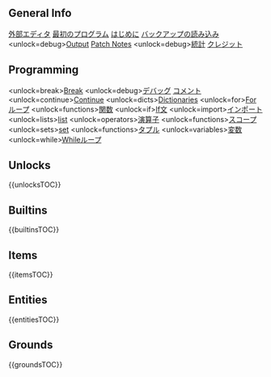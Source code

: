## General Info
[外部エディタ](docs/external_editor.md)      [最初のプログラム](docs/first_program.md)      [はじめに](docs/getting_started.md)      [バックアップの読み込み](docs/backup.md)      <unlock=debug>[Output](docs/output.md)      </unlock>[Patch Notes](docs/patchnotes.md)      <unlock=debug>[統計](docs/stats.md)      </unlock>      [クレジット](docs/credits.md)

## Programming
<unlock=break>[Break](docs/scripting/break.md)      </unlock><unlock=debug>[デバッグ](docs/scripting/debug.md)      </unlock>[コメント](docs/scripting/comments.md)      <unlock=continue>[Continue](docs/scripting/continue.md)      </unlock><unlock=dicts>[Dictionaries](docs/scripting/dicts.md)      </unlock><unlock=for>[Forループ](docs/scripting/for.md)      </unlock><unlock=functions>[関数](docs/scripting/functions.md)      </unlock><unlock=if>[If文](docs/scripting/if.md)      </unlock><unlock=import>[インポート](docs/scripting/import.md)      </unlock><unlock=lists>[list](docs/scripting/lists.md)      </unlock><unlock=operators>[演算子](docs/scripting/operators.md)      </unlock><unlock=functions>[スコープ](docs/scripting/scopes.md)      </unlock><unlock=sets>[set](docs/scripting/sets.md)      </unlock><unlock=functions>[タプル](docs/scripting/tuples.md)      </unlock><unlock=variables>[変数](docs/scripting/variables.md)      </unlock><unlock=while>[Whileループ](docs/scripting/while.md)      </unlock>

## Unlocks
{{unlocksTOC}}

## Builtins
{{builtinsTOC}}

## Items
{{itemsTOC}}

## Entities
{{entitiesTOC}}

## Grounds
{{groundsTOC}}